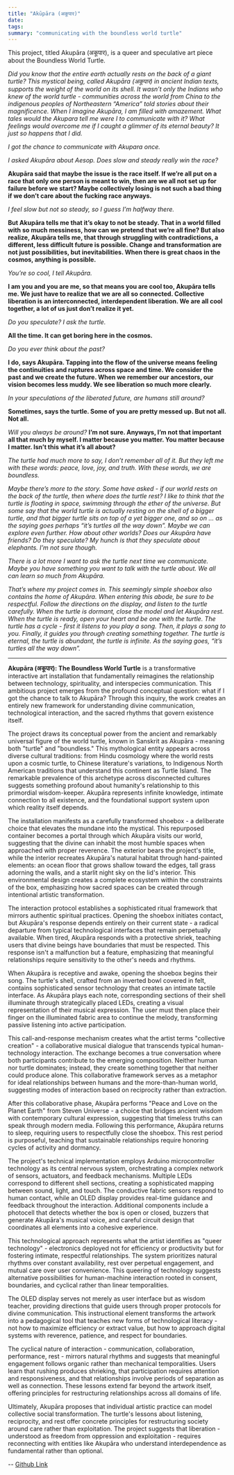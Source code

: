 ```yaml
---
title: "Akūpāra (अकूपार)"
date: 
tags: 
summary: "communicating with the boundless world turtle"
---
```



This project, titled Akupāra (अकूपार), is a queer and speculative art piece about the Boundless World Turtle. 

*Did you know that the entire earth actually rests on the back of a giant turtle? 
This mystical being, called Akupāra (अकूपार) in ancient Indian texts, supports the weight of the world on its shell. It wasn’t only the Indians who knew of the world turtle - communities across the world from China to the indigenous peoples of Northeastern “America” told stories about their magnificence. When I imagine Akupāra, I am filled with amazement. What tales would the Akupara tell me were I to communicate with it? What feelings would overcome me if I caught a glimmer of its eternal beauty? It just so happens that I did.*

*I got the chance to communicate with Akupara once.* 

*I asked Akupāra about Aesop. Does slow and steady really win the race?*

**Akupāra said that maybe the issue is the race itself. If we’re all put on a race that only one person is meant to win, then are we all not set up for failure before we start? Maybe collectively losing is not such a bad thing if we don’t care about the fucking race anyways.**

*I feel slow but not so steady, so I guess I’m halfway there.* 

**But Akupāra tells me that it’s okay to not be steady. That in a world filled with so much messiness, how can we pretend that we’re all fine? But also realize, Akupāra tells me, that through struggling with contradictions, a different, less difficult future is possible. Change and transformation are not just possibilities, but inevitabilities. When there is great chaos in the cosmos, anything is possible.**

*You’re so cool, I tell Akupāra.*

**I am you and you are me, so that means you are cool too, Akupāra tells me. We just have to realize that we are all so connected. Collective liberation is an interconnected, interdependent liberation. We are all cool together, a lot of us just don’t realize it yet.**

*Do you speculate? I ask the turtle.*

**All the time. It can get boring here in the cosmos.**

*Do you ever think about the past?*

**I do, says Akupāra. Tapping into the flow of the universe means feeling the continuities and ruptures across space and time. We consider the past and we create the future. When we remember our ancestors, our vision becomes less muddy. We see liberation so much more clearly.**

*In your speculations of the liberated future, are humans still around?*

**Sometimes, says the turtle. Some of you are pretty messed up. But not all. Not all.** 

*Will you always be around?*
**I’m not sure. Anyways, I’m not that important all that much by myself. I matter because you matter. You matter because I matter. Isn’t this what it’s all about?**


*The turtle had much more to say, I don’t remember all of it. But they left me with these words: peace, love, joy, and truth. With these words, we are boundless.*

*Maybe there’s more to the story. Some have asked - if our world rests on the back of the turtle, then where does the turtle rest? I like to think that the turtle is floating in space, swimming through the ether of the universe. But some say that the world turtle is actually resting on the shell of a bigger turtle, and that bigger turtle sits on top of a yet bigger one, and so on … as the saying goes perhaps “it’s turtles all the way down”. Maybe we can explore even further. How about other worlds? Does our Akupāra have friends? Do they speculate? My hunch is that they speculate about elephants. I’m not sure though.* 

*There is a lot more I want to ask the turtle next time we communicate. Maybe you have something you want to talk with the turtle about. We all can learn so much from Akupāra.*

*That’s where my project comes in. This seemingly simple shoebox also contains the home of Akupāra. When entering this abode, be sure to be respectful. Follow the directions on the display, and listen to the turtle carefully. When the turtle is dormant, close the model and let Akupāra rest. When the turtle is ready, open your heart and be one with the turtle. The turtle has a cycle - first it listens to you play a song. Then, it plays a song to you. Finally, it guides you through creating something together. The turtle is eternal, the turtle is abundant, the turtle is infinite. As the saying goes, “it’s turtles all the way down”.*


--- 

**Akupāra (अकूपार): The Boundless World Turtle** is a transformative interactive art installation that fundamentally reimagines the relationship between technology, spirituality, and interspecies communication. This ambitious project emerges from the profound conceptual question: what if I got the chance to talk to Akupāra? Through this inquiry, the work creates an entirely new framework for understanding divine communication, technological interaction, and the sacred rhythms that govern existence itself.

The project draws its conceptual power from the ancient and remarkably universal figure of the world turtle, known in Sanskrit as Akupāra - meaning both "turtle" and "boundless." This mythological entity appears across diverse cultural traditions: from Hindu cosmology where the world rests upon a cosmic turtle, to Chinese literature's variations, to Indigenous North American traditions that understand this continent as Turtle Island. The remarkable prevalence of this archetype across disconnected cultures suggests something profound about humanity's relationship to this primordial wisdom-keeper. Akupāra represents infinite knowledge, intimate connection to all existence, and the foundational support system upon which reality itself depends.

The installation manifests as a carefully transformed shoebox - a deliberate choice that elevates the mundane into the mystical. This repurposed container becomes a portal through which Akupāra visits our world, suggesting that the divine can inhabit the most humble spaces when approached with proper reverence. The exterior bears the project's title, while the interior recreates Akupāra's natural habitat through hand-painted elements: an ocean floor that grows shallow toward the edges, tall grass adorning the walls, and a starlit night sky on the lid's interior. This environmental design creates a complete ecosystem within the constraints of the box, emphasizing how sacred spaces can be created through intentional artistic transformation.

The interaction protocol establishes a sophisticated ritual framework that mirrors authentic spiritual practices. Opening the shoebox initiates contact, but Akupāra's response depends entirely on their current state - a radical departure from typical technological interfaces that remain perpetually available. When tired, Akupāra responds with a protective shriek, teaching users that divine beings have boundaries that must be respected. This response isn't a malfunction but a feature, emphasizing that meaningful relationships require sensitivity to the other's needs and rhythms.

When Akupāra is receptive and awake, opening the shoebox begins their song. The turtle's shell, crafted from an inverted bowl covered in felt, contains sophisticated sensor technology that creates an intimate tactile interface. As Akupāra plays each note, corresponding sections of their shell illuminate through strategically placed LEDs, creating a visual representation of their musical expression. The user must then place their finger on the illuminated fabric area to continue the melody, transforming passive listening into active participation.

This call-and-response mechanism creates what the artist terms "collective creation" - a collaborative musical dialogue that transcends typical human-technology interaction. The exchange becomes a true conversation where both participants contribute to the emerging composition. Neither human nor turtle dominates; instead, they create something together that neither could produce alone. This collaborative framework serves as a metaphor for ideal relationships between humans and the more-than-human world, suggesting modes of interaction based on reciprocity rather than extraction.

After this collaborative phase, Akupāra performs "Peace and Love on the Planet Earth" from Steven Universe - a choice that bridges ancient wisdom with contemporary cultural expression, suggesting that timeless truths can speak through modern media. Following this performance, Akupāra returns to sleep, requiring users to respectfully close the shoebox. This rest period is purposeful, teaching that sustainable relationships require honoring cycles of activity and dormancy.

The project's technical implementation employs Arduino microcontroller technology as its central nervous system, orchestrating a complex network of sensors, actuators, and feedback mechanisms. Multiple LEDs correspond to different shell sections, creating a sophisticated mapping between sound, light, and touch. The conductive fabric sensors respond to human contact, while an OLED display provides real-time guidance and feedback throughout the interaction. Additional components include a photocell that detects whether the box is open or closed, buzzers that generate Akupāra's musical voice, and careful circuit design that coordinates all elements into a cohesive experience.

This technological approach represents what the artist identifies as "queer technology" - electronics deployed not for efficiency or productivity but for fostering intimate, respectful relationships. The system prioritizes natural rhythms over constant availability, rest over perpetual engagement, and mutual care over user convenience. This queering of technology suggests alternative possibilities for human-machine interaction rooted in consent, boundaries, and cyclical rather than linear temporalities.

The OLED display serves not merely as user interface but as wisdom teacher, providing directions that guide users through proper protocols for divine communication. This instructional element transforms the artwork into a pedagogical tool that teaches new forms of technological literacy - not how to maximize efficiency or extract value, but how to approach digital systems with reverence, patience, and respect for boundaries.

The cyclical nature of interaction - communication, collaboration, performance, rest - mirrors natural rhythms and suggests that meaningful engagement follows organic rather than mechanical temporalities. Users learn that rushing produces shrieking, that participation requires attention and responsiveness, and that relationships involve periods of separation as well as connection. These lessons extend far beyond the artwork itself, offering principles for restructuring relationships across all domains of life.

Ultimately, Akupāra proposes that individual artistic practice can model collective social transformation. The turtle's lessons about listening, reciprocity, and rest offer concrete principles for restructuring society around care rather than exploitation. The project suggests that liberation - understood as freedom from oppression and exploitation - requires reconnecting with entities like Akupāra who understand interdependence as fundamental rather than optional.

-- 
[Github Link](https://github.com/phalpha/akupara)

